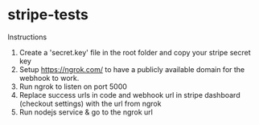 # stripe-tests

Instructions
1. Create a 'secret.key' file in the root folder and copy your stripe secret key
2. Setup https://ngrok.com/ to have a publicly available domain for the webhook to work.
3. Run ngrok to listen on port 5000
4. Replace success urls in code and webhook url in stripe dashboard (checkout settings) with the url from ngrok
5. Run nodejs service & go to the ngrok url
